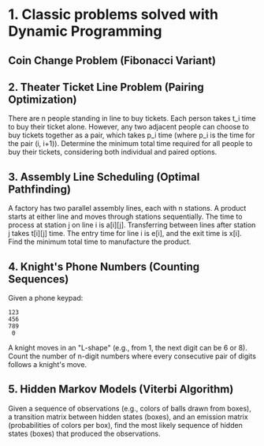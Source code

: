 # 1. Classic problems solved with Dynamic Programming
## Coin Change Problem (Fibonacci Variant)

## 2. Theater Ticket Line Problem (Pairing Optimization)
There are n people standing in line to buy tickets. Each person takes t_i time to buy their ticket alone. However, any two adjacent people can choose to buy tickets together as a pair, which takes p_i time (where p_i is the time for the pair (i, i+1)). Determine the minimum total time required for all people to buy their tickets, considering both individual and paired options.

## 3. Assembly Line Scheduling (Optimal Pathfinding)
A factory has two parallel assembly lines, each with n stations. A product starts at either line and moves through stations sequentially. The time to process at station j on line i is a[i][j]. Transferring between lines after station j takes t[i][j] time. The entry time for line i is e[i], and the exit time is x[i]. Find the minimum total time to manufacture the product.

## 4. Knight's Phone Numbers (Counting Sequences)
Given a phone keypad:
```
123
456
789
 0
```
A knight moves in an "L-shape" (e.g., from 1, the next digit can be 6 or 8). Count the number of n-digit numbers where every consecutive pair of digits follows a knight's move.

## 5. Hidden Markov Models (Viterbi Algorithm)
Given a sequence of observations (e.g., colors of balls drawn from boxes), a transition matrix between hidden states (boxes), and an emission matrix (probabilities of colors per box), find the most likely sequence of hidden states (boxes) that produced the observations.

